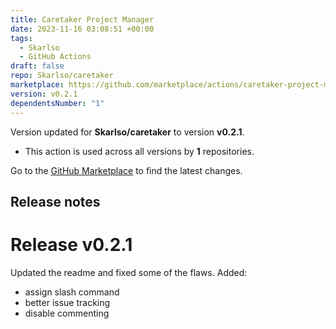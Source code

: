 ```yaml
---
title: Caretaker Project Manager
date: 2023-11-16 03:08:51 +00:00
tags:
  - Skarlso
  - GitHub Actions
draft: false
repo: Skarlso/caretaker
marketplace: https://github.com/marketplace/actions/caretaker-project-manager
version: v0.2.1
dependentsNumber: "1"
---
```



Version updated for **Skarlso/caretaker** to version **v0.2.1**.
- This action is used across all versions by **1** repositories.

Go to the [GitHub Marketplace](https://github.com/marketplace/actions/caretaker-project-manager) to find the latest changes.

## Release notes

# Release v0.2.1

Updated the readme and fixed some of the flaws.
Added:
- assign slash command
- better issue tracking
- disable commenting

